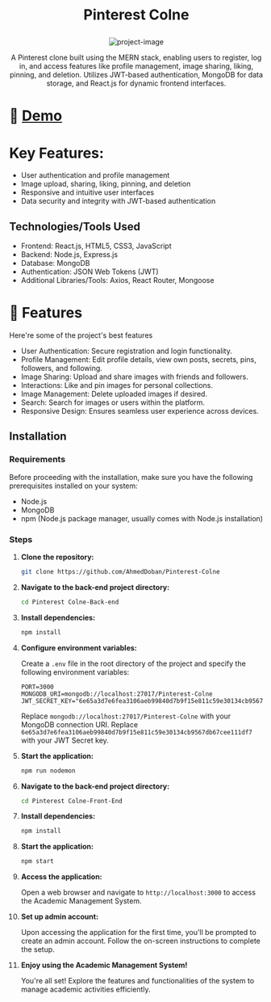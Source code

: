 # <p align="center" id="title">Pinterest Colne</p>

<p align="center"><img src="https://github.com/AhmedDoban/Pinterest-Colne/assets/73547094/e56a412a-05c0-46a5-8101-7f61c8768f20" alt="project-image"></p>

<p id="description" align="center">
A Pinterest clone built using the MERN stack, enabling users to register, log in, and access features like profile management, image sharing, liking, pinning, and deletion. Utilizes JWT-based authentication, MongoDB for data storage, and React.js for dynamic frontend interfaces.

 </p>

# 🚀 <a href="https://pinterest-colne-git-main-ahmeddoban.vercel.app/" > Demo </a>

# Key Features:

- User authentication and profile management
- Image upload, sharing, liking, pinning, and deletion
- Responsive and intuitive user interfaces
- Data security and integrity with JWT-based authentication

## Technologies/Tools Used

- Frontend: React.js, HTML5, CSS3, JavaScript
- Backend: Node.js, Express.js
- Database: MongoDB
- Authentication: JSON Web Tokens (JWT)
- Additional Libraries/Tools: Axios, React Router, Mongoose

# 🧐 Features

Here're some of the project's best features

- User Authentication: Secure registration and login functionality.
- Profile Management: Edit profile details, view own posts, secrets, pins, followers, and following.
- Image Sharing: Upload and share images with friends and followers.
- Interactions: Like and pin images for personal collections.
- Image Management: Delete uploaded images if desired.
- Search: Search for images or users within the platform.
- Responsive Design: Ensures seamless user experience across devices.

## Installation

### Requirements

Before proceeding with the installation, make sure you have the following prerequisites installed on your system:

- Node.js
- MongoDB
- npm (Node.js package manager, usually comes with Node.js installation)

### Steps

1. **Clone the repository:**

   ```bash
   git clone https://github.com/AhmedDoban/Pinterest-Colne
   ```

2. **Navigate to the back-end project directory:**

   ```bash
   cd Pinterest Colne-Back-end
   ```

3. **Install dependencies:**

   ```bash
   npm install
   ```

4. **Configure environment variables:**

   Create a `.env` file in the root directory of the project and specify the following environment variables:

   ```plaintext
   PORT=3000
   MONGODB_URI=mongodb://localhost:27017/Pinterest-Colne
   JWT_SECRET_KEY="6e65a3d7e6fea3106aeb99840d7b9f15e811c59e30134cb9567db67cee111df7"
   ```

   Replace `mongodb://localhost:27017/Pinterest-Colne` with your MongoDB connection URI.
   Replace `6e65a3d7e6fea3106aeb99840d7b9f15e811c59e30134cb9567db67cee111df7` with your JWT Secret key.

5. **Start the application:**

   ```bash
   npm run nodemon
   ```

6. **Navigate to the back-end project directory:**

   ```bash
   cd Pinterest Colne-Front-End
   ```

7. **Install dependencies:**

   ```bash
   npm install
   ```

8. **Start the application:**

   ```bash
   npm start
   ```

9. **Access the application:**

   Open a web browser and navigate to `http://localhost:3000` to access the Academic Management System.

10. **Set up admin account:**

    Upon accessing the application for the first time, you'll be prompted to create an admin account. Follow the on-screen instructions to complete the setup.

11. **Enjoy using the Academic Management System!**

    You're all set! Explore the features and functionalities of the system to manage academic activities efficiently.
